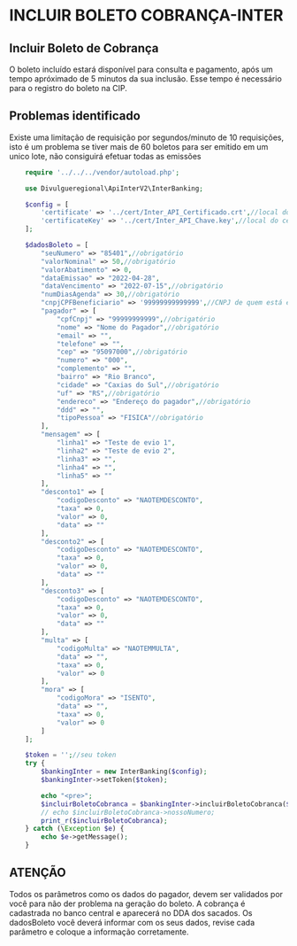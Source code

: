 # INCLUIR BOLETO COBRANÇA-INTER

## Incluir Boleto de Cobrança
O boleto incluído estará disponível para consulta e pagamento, após um tempo apróximado de 5 minutos da sua inclusão. Esse tempo é necessário para o registro do boleto na CIP.

## Problemas identificado
Existe uma limitação de requisição por segundos/minuto de 10 requisições, isto é um problema se tiver mais de 60 boletos para ser emitido em um unico lote, não consiguirá efetuar todas as emissões

```php
    require '../../../vendor/autoload.php';

    use Divulgueregional\ApiInterV2\InterBanking;

    $config = [
        'certificate' => '../cert/Inter_API_Certificado.crt',//local do certificado crt
        'certificateKey' => '../cert/Inter_API_Chave.key',//local do certificado key
    ];

    $dadosBoleto = [
        "seuNumero" => "85401",//obrigatório
        "valorNominal" => 50,//obrigatório
        "valorAbatimento" => 0,
        "dataEmissao" => "2022-04-28",
        "dataVencimento" => "2022-07-15",//obrigatório
        "numDiasAgenda" => 30,//obrigatório
        "cnpjCPFBeneficiario" => '99999999999999',//CNPJ de quem está emitindo o boleto
        "pagador" => [
            "cpfCnpj" => "99999999999",//obrigatório
            "nome" => "Nome do Pagador",//obrigatório
            "email" => "",
            "telefone" => "",
            "cep" => "95097000",//obrigatório
            "numero" => "000",
            "complemento" => "",
            "bairro" => "Rio Branco",
            "cidade" => "Caxias do Sul",//obrigatório
            "uf" => "RS",//obrigatório
            "endereco" => "Endereço do pagador",//obrigatório
            "ddd" => "",
            "tipoPessoa" => "FISICA"//obrigatório
        ],
        "mensagem" => [
            "linha1" => "Teste de evio 1",
            "linha2" => "Teste de evio 2",
            "linha3" => "",
            "linha4" => "",
            "linha5" => ""
        ],
        "desconto1" => [
            "codigoDesconto" => "NAOTEMDESCONTO",
            "taxa" => 0,
            "valor" => 0,
            "data" => ""
        ],
        "desconto2" => [
            "codigoDesconto" => "NAOTEMDESCONTO",
            "taxa" => 0,
            "valor" => 0,
            "data" => ""
        ],
        "desconto3" => [
            "codigoDesconto" => "NAOTEMDESCONTO",
            "taxa" => 0,
            "valor" => 0,
            "data" => ""
        ],
        "multa" => [
            "codigoMulta" => "NAOTEMMULTA",
            "data" => "",
            "taxa" => 0,
            "valor" => 0
        ],
        "mora" => [
            "codigoMora" => "ISENTO",
            "data" => "",
            "taxa" => 0,
            "valor" => 0
        ]
    ];

    $token = '';//seu token
    try {
        $bankingInter = new InterBanking($config);
        $bankingInter->setToken($token);

        echo "<pre>";
        $incluirBoletoCobranca = $bankingInter->incluirBoletoCobranca($dadosBoleto);
        // echo $incluirBoletoCobranca->nossoNumero;
        print_r($incluirBoletoCobranca);
    } catch (\Exception $e) {
        echo $e->getMessage();
    }
```

## ATENÇÃO
Todos os parâmetros como os dados do pagador, devem ser validados por você para não der problema na geração do boleto. A cobrança é cadastrada no banco central e aparecerá no DDA dos sacados. Os dadosBoleto você deverá informar com os seus dados, revise cada parâmetro e coloque a informação corretamente.